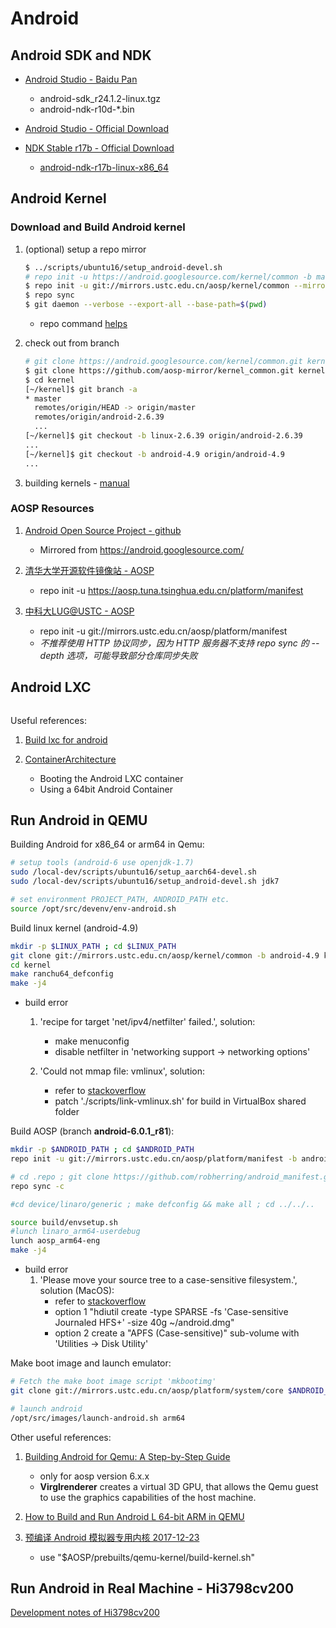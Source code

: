 # Android

<!-- markdownlint-disable MD004 MD007 MD010 MD012 -->

## Android SDK and NDK

- [Android Studio - Baidu Pan](http://pan.baidu.com/s/1sjK81Oh)
  - android-sdk_r24.1.2-linux.tgz
  - android-ndk-r10d-*.bin

- [Android Studio - Official Download](https://developer.android.google.cn/studio/#downloads)
  
- [NDK Stable r17b - Official Download](https://developer.android.google.cn/ndk/downloads/)
    - [android-ndk-r17b-linux-x86_64](https://dl.google.com/android/repository/android-ndk-r17b-linux-x86_64.zip)

## Android Kernel

### Download and Build Android kernel

1. (optional) setup a repo mirror

    ```Bash
    $ ../scripts/ubuntu16/setup_android-devel.sh
    # repo init -u https://android.googlesource.com/kernel/common -b master
    $ repo init -u git://mirrors.ustc.edu.cn/aosp/kernel/common --mirror
    $ repo sync
    $ git daemon --verbose --export-all --base-path=$(pwd)
    ```
    * repo command [helps](https://blog.csdn.net/sunweizhong1024/article/details/8987494)

2. check out from branch

    ```Bash
    # git clone https://android.googlesource.com/kernel/common.git kernel
    $ git clone https://github.com/aosp-mirror/kernel_common.git kernel
    $ cd kernel
    [~/kernel]$ git branch -a
    * master
      remotes/origin/HEAD -> origin/master
      remotes/origin/android-2.6.39
      ...
    [~/kernel]$ git checkout -b linux-2.6.39 origin/android-2.6.39
    ...
    [~/kernel]$ git checkout -b android-4.9 origin/android-4.9
    ...
    ```

3. building kernels - [manual](http://source.android.com/source/building-kernels.html)

### AOSP Resources

1. [Android Open Source Project - github](https://github.com/aosp-mirror)
    - Mirrored from https://android.googlesource.com/

2. [清华大学开源软件镜像站 - AOSP](https://mirrors.tuna.tsinghua.edu.cn/help/AOSP/)
    - repo init -u https://aosp.tuna.tsinghua.edu.cn/platform/manifest

3. [中科大LUG@USTC - AOSP](https://lug.ustc.edu.cn/wiki/mirrors/help/aosp)
    - repo init -u git://mirrors.ustc.edu.cn/aosp/platform/manifest
    - *不推荐使用 HTTP 协议同步，因为 HTTP 服务器不支持 repo sync 的 --depth 选项，可能导致部分仓库同步失败*

## Android LXC

```Bash
```

Useful references:

1. [Build lxc for android](https://gist.github.com/binkybear/18dab6ef15bfb8052f15c12c6b7777f3)

2. [ContainerArchitecture](https://wiki.ubuntu.com/Touch/ContainerArchitecture)
   - Booting the Android LXC container
   - Using a 64bit Android Container

## Run Android in QEMU

Building Android for x86_64 or arm64 in Qemu:

```Bash
# setup tools (android-6 use openjdk-1.7)
sudo /local-dev/scripts/ubuntu16/setup_aarch64-devel.sh
sudo /local-dev/scripts/ubuntu16/setup_android-devel.sh jdk7

# set environment PROJECT_PATH, ANDROID_PATH etc.
source /opt/src/devenv/env-android.sh
```

Build linux kernel (android-4.9)

```Bash
mkdir -p $LINUX_PATH ; cd $LINUX_PATH
git clone git://mirrors.ustc.edu.cn/aosp/kernel/common -b android-4.9 kernel
cd kernel
make ranchu64_defconfig
make -j4
```

* build error
  1. 'recipe for target 'net/ipv4/netfilter' failed.', solution:
      - make menuconfig
      - disable netfilter in 'networking support -> networking options'

  2. 'Could not mmap file: vmlinux', solution:
      - refer to [stackoverflow](https://stackoverflow.com/questions/23936929/error-could-not-mmap-file-vmlinux)
      - patch './scripts/link-vmlinux.sh' for build in VirtualBox shared folder

Build AOSP (branch **android-6.0.1_r81**):

```Bash
mkdir -p $ANDROID_PATH ; cd $ANDROID_PATH
repo init -u git://mirrors.ustc.edu.cn/aosp/platform/manifest -b android-6.0.1_r81

# cd .repo ; git clone https://github.com/robherring/android_manifest.git -b master local_manifests ; cd ..
repo sync -c

#cd device/linaro/generic ; make defconfig && make all ; cd ../../..

source build/envsetup.sh
#lunch linaro_arm64-userdebug
lunch aosp_arm64-eng
make -j4
```

* build error
  1. 'Please move your source tree to a case-sensitive filesystem.', solution (MacOS):
      - refer to [stackoverflow](https://stackoverflow.com/questions/8341375/move-android-source-into-case-sensitive-image)
      - option 1  "hdiutil create -type SPARSE -fs 'Case-sensitive Journaled HFS+' -size 40g ~/android.dmg"
      - option 2  create a "APFS (Case-sensitive)" sub-volume with 'Utilities → Disk Utility'

Make boot image and launch emulator:

```Bash
# Fetch the make boot image script 'mkbootimg'
git clone git://mirrors.ustc.edu.cn/aosp/platform/system/core $ANDROID_TOOLS_PATH

# launch android
/opt/src/images/launch-android.sh arm64
```

Other useful references:

1. [Building Android for Qemu: A Step-by-Step Guide](https://www.collabora.com/news-and-blog/blog/2016/09/02/building-android-for-qemu-a-step-by-step-guide/)
    + only for aosp version 6.x.x
    + **Virglrenderer** creates a virtual 3D GPU, that allows the Qemu guest to use the graphics capabilities of the host machine.

2. [How to Build and Run Android L 64-bit ARM in QEMU](https://www.cnx-software.com/2014/08/23/how-to-build-and-run-android-l-64-bit-arm-in-qemu/)

3. [预编译 Android 模拟器专用内核 2017-12-23](https://www.wolfcstech.com/2017/12/23/qemu_android_kernel/)
    + use "$AOSP/prebuilts/qemu-kernel/build-kernel.sh"

## Run Android in Real Machine - Hi3798cv200

[Development notes of Hi3798cv200](./images/dev-Hi3798/README.md)